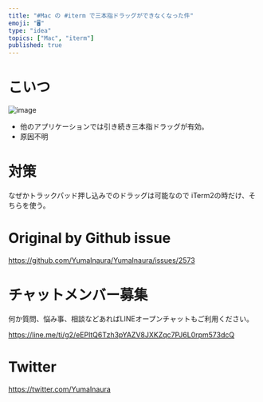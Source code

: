 ```yaml
---
title: "#Mac の #iterm で三本指ドラッグができなくなった件"
emoji: "🖥"
type: "idea"
topics: ["Mac", "iterm"]
published: true
---
```


# こいつ

![image](https://user-images.githubusercontent.com/13635059/66538833-033a0580-eb61-11e9-973b-2319efca93b4.png)

- 他のアプリケーションでは引き続き三本指ドラッグが有効。
- 原因不明

# 対策

なぜかトラックパッド押し込みでのドラッグは可能なので iTerm2の時だけ、そちらを使う。



# Original by Github issue

https://github.com/YumaInaura/YumaInaura/issues/2573








<!-- Update From Qiita API -->

# チャットメンバー募集


何か質問、悩み事、相談などあればLINEオープンチャットもご利用ください。

https://line.me/ti/g2/eEPltQ6Tzh3pYAZV8JXKZqc7PJ6L0rpm573dcQ





# Twitter


https://twitter.com/YumaInaura


<!-- Update From Qiita API -->


